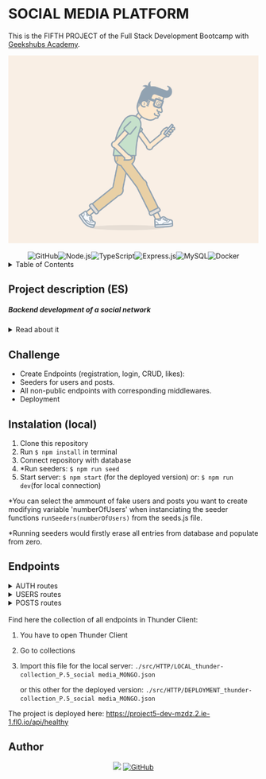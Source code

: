 # SOCIAL MEDIA PLATFORM

This is the FIFTH PROJECT of the Full Stack Development Bootcamp with <a href="https://github.com/GeeksHubsAcademy" target="_blank">Geekshubs Academy</a>.

![Cool guy walking with phone](./src/img/coolguywalking.gif)

<div align="center">
<img src="https://img.shields.io/badge/GitHub-100000?style=for-the-badge&logo=github&logoColor=white" alt="GitHub" /><img src="https://img.shields.io/badge/Node.js-43853D?style=for-the-badge&logo=node.js&logoColor=white" alt="Node.js" /><img src="https://img.shields.io/badge/JavaScript-F0DB4F?style=for-the-badge&logo=javascript&logoColor=gray" alt="TypeScript" /><img src="https://img.shields.io/badge/Express.js-404D59?style=for-the-badge" alt="Express.js"/><img src="https://img.shields.io/badge/MongoDB-%234ea94b.svg?style=for-the-badge&logo=mongodb&logoColor=white" alt="MySQL" /><img src="https://img.shields.io/badge/DOCKER-2020BF?style=for-the-badge&logo=docker&logoColor=white" alt="Docker" />
</div>

<details>
  <summary>Table of Contents</summary>
  <ol>
    <li><a href="#project-description-es">Description (ES)</a></li>
    <li><a href="#challenge">Challenge</a></li>
    <li><a href="#database-diagram">Database diagram</a></li>
    <li><a href="#instalation-local">Instalation</a></li>
    <li><a href="#endpoints">Endpoints</a></li>
    <li><a href="#project-development">Project development</a></li>
    <li><a href="#deployment">Deployment</a></li>
    <li><a href="#author">Author / Contact </a></li>
  </ol>
</details>


## Project description (ES)
##### Backend development of a social network

<details>
  <summary>Read about it</summary>
<br />
<b>Description:</b>

In this technical test, it is expected that you demonstrate all the knowledge you have to tackle the development of a backend. To do this, and since the purpose of this test is to determine your knowledge of JavaScript, Express, Node, and Mongo, you will need to develop a social network where users can register, access the network, and interact. An important aspect to consider is the ability to follow and unfollow other users, as well as leave comments on their profiles or posts.

<b>Functional Requirements:</b>
You will develop a social network where users will register, log in, and publish. For this, at least the following collections will be needed:
- users
- posts

<b>Expected Deliverable:</b>
Once the application's needs have been analyzed, it is expected that you can develop a REST API that serves a series of given endpoints.

<b>Other Required Aspects:</b>

- Seeders for the different collections.
- Middlewares to verify the authorship of the post when editing/deleting it.
- Deployment of the backend code to production.

<b>Super Extra Points:</b>

Users can follow other users (Following), and therefore, a user can have followers (Followers).
</details>


## Challenge
- Create Endpoints (registration, login, CRUD, likes):
- Seeders for users and posts.
- All non-public endpoints with corresponding middlewares.
- Deployment


## Instalation (local)
1.  Clone this repository
2.  Run ` $ npm install ` in terminal
3.  Connect repository with database 
4.  *Run seeders:  ` $ npm run seed `
5.  Start server:  ` $ npm start ` (for the deployed version)
              or:  ` $ npm run dev `(for local connection)

*You can select the ammount of fake users and posts you want to create modifying variable 'numberOfUsers' when instanciating the seeder functions `runSeeders(numberOfUsers)` from the seeds.js file. 

*Running seeders would firstly erase all entries from database and populate from zero.


## Endpoints

<details>
<summary>AUTH routes</summary>

-   REGISTER new user
    
        POST https://project5-dev-mzdz.2.ie-1.fl0.io/api/auth/register

    body:
    
    ``` js
        {
		"username": "sergio",
		"email":"sergio@mail.com",
		"password": "123456"
		}
    ```

-   LOGIN user

        POST https://project5-dev-mzdz.2.ie-1.fl0.io/api/auth/login
        
    body (log in as SuperAdmin or as normal User):

    ``` js
        {
		"email":"superadmin@superadmin.com",
		"password": "123456"
		}
    ```
	``` js
        {
		"email":"user@user.com",
		"password": "123456"
		}
    ```
	This would grant you a TOKEN you can use to surpass authorization barriers

</details>
<details>
<summary>USERS routes</summary>

-   GET ALL USERS  (including dinamic query search)

        GET https://project5-dev-mzdz.2.ie-1.fl0.io/api/users
        GET https://project5-dev-mzdz.2.ie-1.fl0.io/api/users?username=AdminUser
		GET https://project5-dev-mzdz.2.ie-1.fl0.io/api/users?email=user@user.com

-	GET USER's OWN PROFILE

      GET https://project5-dev-mzdz.2.ie-1.fl0.io/api/users/profile

-   UPDATE PROFILE (for the currently logged user)

        PUT https://project5-dev-mzdz.2.ie-1.fl0.io/api/users/profile

    body:

    ```js
        {
		"username": "AnotherName"
		}
    ```

-   UPDATE USER'S ROLE

        PUT https://project5-dev-mzdz.2.ie-1.fl0.io/api/users/:id/role

	body:
	```js
		{
		"role": "user"
		}	
	```

-   DELETE USER BY ID

        DELETE https://project5-dev-mzdz.2.ie-1.fl0.io/api/users/:id
</details>
<details>
<summary>POSTS routes</summary>

-   CREATE A NEW POST

        POST https://project5-dev-mzdz.2.ie-1.fl0.io/api/posts

	body:
	```js
		{
		 "content": "Lorem ipsum dolor sit amet, consectetur adipiscing elit, sed do eiusmod tempor incididunt ut labore et dolore magna aliqua. Ut enim ad minim veniam, quis nostrud ..."
		}	
	```

-   DELETE POST BY ID

        DELETE https://project5-dev-mzdz.2.ie-1.fl0.io/api/posts/:id

-   UPDATE POST BY ID

        UPDATE https://project5-dev-mzdz.2.ie-1.fl0.io/api/posts/:id

	body:
	```js
		{
		"content": "Something else"
		}	
	```
-	GET OWN POSTS

		GET https://project5-dev-mzdz.2.ie-1.fl0.io/api/posts/own

-   GET ALL POSTS

        GET https://project5-dev-mzdz.2.ie-1.fl0.io/api/posts

-	GET POST BY ID

		GET https://project5-dev-mzdz.2.ie-1.fl0.io/api/posts/:id

-	GET POST BY userId

		GET https://project5-dev-mzdz.2.ie-1.fl0.io/api/users/posts/:id


-	LIKE or UNLIKE A POST

		PUT https://project5-dev-mzdz.2.ie-1.fl0.io/api/posts/:id
</details>

<br />
Find here the collection of all endpoints in Thunder Client:

1. You have to open Thunder Client
2. Go to collections
3. Import this file for the local server: 
`./src/HTTP/LOCAL_thunder-collection_P.5_social media_MONGO.json`

	or this other for the deployed version:
`./src/HTTP/DEPLOYMENT_thunder-collection_P.5_social media_MONGO.json`


<!-- ## Project Development:

<details>
  <summary>1. SQL - Database design:</summary>
    
-   Analyze the task to find the purpose of the database and gather all requirements
-   Concept design: create an Entity-Relationship Diagram where we
define tables, their attributes, and the relationships with one another.
-   Normalization: eliminate redundancy, identify primary keys (PK) and foreign keys (FK)
-   Logical thinking: decide what can and cannot be 'NULL' (not required) and which are 'UNIQUE' fields
</details>

<details>
  <summary>2. DOCKER - Creating a container</summary>

-   Install docker
- Create a container
    > docker run -d -p 3306:3306 --name <container-name> -e MYSQL_ROOT_PASSWORD=<your_password> mysql
- Access it
    > mysql -h localhost -P 3306 -u root -p
you will need -h (host), -P (port), -u (username) and -p (password)
- Execute it
    > docker exec -it mysql-pruebas bash
</details>

<details>
  <summary>3. EXPRESS - Create a server connection</summary>

- We initiate NODE:  `$ npm init` 
    This creates 'package.json' where all the dependencies will be stored.

- We run the command: `$ npm install express --save`
    This creates 'package-lock.json' and the 'node_modules' folder

- We create the folder '.gitignore' and add '/node_modules' inside
    This blocks the heavy folder from being upload to github with the rest of the project.

- We install TYPESCRIPT (as developers) `$ npm install typescript -D`

- We create the 'tsconfig.json' file: `$ npx tsc --init`

- We install types /express & node: `$ npm install @types/express @types/node -D`

- We install dependencies to compile TS (nodemon): `$ npm install ts-node nodemon -D`

- We add a shortcut to the package.json's scripts:
    > "dev": "nodemon ./src/server.ts"

- We create the file '.env' with the PORT (of the server) and add '.env' to the '.gitignore'.

    Also add a copy '.env.sample' where we will storage a blueprint of data, without the sensitive information (in this case: 'PORT= ')

- We install 'dotenv': `$ npm i dotenv`
    This gets added to the dependencies and will grab data from the .env file
</details>

<details>
  <summary>4. DOTENV - Connect to the DB</summary>

- We create the folder 'src' with a 'server.ts' file inside.
    The main function connects to the server `startServer();`<br/>
- We link a new file called `app.ts` to separate responsabilities.<br/>
-   In this file we write the following code:

    ```js
    import express from "express";
    import dotenv from "dotenv";
    import { Request, Response } from "express";
    
    // links the .env folder
    dotenv.config(); 

    // runs server connection
    const app = express(); 

    // parses responses to .json)
    app.use(express.json()); 

    // sets up the connection port
    const PORT = process.env.PORT || 4002; 

    // server is up and listening to any upcomming request
    app.listen(3000, () => console.log('Servidor levantado en 3000')); 


    // testing request - 'Hello world' means we are ready to go!
    app.get('/', (req: Request, res: Response) => {
        res.send('Hello world!')
    }); 
    ```

- We run the server using the previously created nodemon shortcut: `$ npm run dev`
</details>

<details>
  <summary>5. MySQL Workbench</summary>

- We open the workbench and run the following commands:

    ```sql
    CREATE DATABASE <project_name>;
    USE <project_name>;
    ```
</details>

<details>
  <summary>6. MIGRATIONS & MODELS</summary>

- Creating MIGRATIONS [Data Definition Language (DDL): with typeorm]: `./src/database/migrations`
- Adding them to `DataSource.migrations` in the `db.ts` file: `Role, User, Service, Appointment`
- Creating MODELS (entities) [Data Manipulation Language (DML)]
- Adding them to `DataSource.entities` in the `db.ts` file: `Roles, Users, Services, Appointments`
</details>

<details>
  <summary>7. CONTROLLERS</summary>

- We create controllers (in a folder on the same level with `package.json`): 
    > `auth, roles, users, services, appointments`
</details>

<details>
  <summary>8. ROUTES</summary>

- We create routes (in `app.ts`) for CRUD (create, read, update and delete) database records.
</details>

<details>
  <summary>9. MIDDLEWARE: auth()</summary>
  
  - Additionally we need to control access to our data. We will use 'middleware' functions.

  -  `Auth` (authorisation systembased on TOKENs) will block anything that is not to be seen by the general public. In our case, it only does not affect to `register`, `login` and `getServices` (as those are the endpoints reachable without logging in)
  -  The `auth()` function verifies an encrypted TOKEN created automatically while logging in. With an active token we have access to other data.
</details>

<details>
  <summary>10. MIDDLEWARE: isSuperAdmin()</summary>
  
- We also want to grant special administrative access. With another middleware, the `isSuperAdmin()` function, we control PERMISSIONS.
- The 'superadmin' role would be able to reach all data, while Users would have a more limited reach. More levels can be implemented
</details>

<details>
  <summary>11. TOKENDATA</summary>

- For the TOKEN to work, we create a new file `./types/index.d.ts` with the following lines:

    ```js
    export type tokenData = {
        userId: number;
        roleName: string;
    };

    declare global {
        namespace Express {
            export interface Request {
                tokenData: tokenData;
            }
        }
    }
    ```
</details>

<details>
  <summary>12. SEEDERS</summary>

- In order to check out this project, you'll need to ppopulate the database.

- Follow steps 5 and 6 of the <a href="#instalation-local">instalation</a>
</details>


## Deployment -->
The project is deployed here:
https://project5-dev-mzdz.2.ie-1.fl0.io/api/healthy



## Author
<div align="center">
<a href = "mailto:a.sergiotorres@gmail.com"><img src="https://img.shields.io/badge/Gmail-C6362C?style=for-the-badge&logo=gmail&logoColor=white" target="_blank"></a>
<a href="https://github.com/SergioTorresGarcia" target="_blank"><img src="https://img.shields.io/badge/GitHub-100000?style=for-the-badge&logo=github&logoColor=white" alt="GitHub" /></a> 
</div>



<!-- ### Como hacer un proyecto desde cero:

```bash

$ npm init -y
```

```bash
$ npm i express
```

Creamos .gitignore y añadimos:
	/node.modules
	.env

```bash
$ npm i nodemon -D
```

```bash
$ npm i dotenv -E
```

creamos carpeta src:
    server.js

añadir script en package.json:

```bash
"dev": "nodemon ./src/server.js"
```

///////////////

añadimos linea (bajo "main" en package.json:
) 
```json
"type": "module",
```
Cambiamos el require por:
```bash
import express from "express";
import 'dotenv/config';
```

ejecutar en powershell:
```bash
$ docker run -d -p 27017:27017 --name mongo -v mongo-data:/data/db -e MONGO_INITDB_ROOT_USERNAME=root -e MONGO_INITDB_ROOT_PASSWORD=root mongo:latest
```

instalamos mongoose:
```bash
$ npm i mongoose --save
```

instalamos bcrypt:
```bash
$ npm i bcrypt
```
instalamos jwt:
```bash
$ npm i jsonwebtoken
```

```txt
creamos modelo
```

```txt
creamos controlador
```

```txt
creamos la ruta
``` -->

